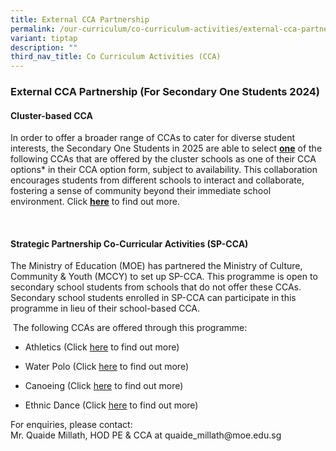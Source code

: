 ```yaml
---
title: External CCA Partnership
permalink: /our-curriculum/co-curriculum-activities/external-cca-partnership/
variant: tiptap
description: ""
third_nav_title: Co Curriculum Activities (CCA)
---
```

<h3>External CCA Partnership (For Secondary One Students 2024)</h3>
<h4>Cluster-based CCA</h4>
<p>In order to offer a broader range of CCAs to cater for diverse student
interests, the Secondary One Students in 2025 are able to select <strong><u>one</u></strong> of
the following CCAs that are offered by the cluster schools as one of their
CCA options* in their CCA option form, subject to availability. This collaboration
encourages students from different schools to interact and collaborate,
fostering a sense of community beyond their immediate school environment.
Click <strong><a href="/files/CCA Matters/Cluster_Schools_CCA_Collaboration_2024.pdf" rel="noopener noreferrer nofollow" target="_blank"><u>here</u></a></strong> to
find out more.</p>
<p>&nbsp;</p>
<h4>Strategic Partnership Co-Curricular Activities (SP-CCA)</h4>
<p>The Ministry of Education (MOE) has partnered the Ministry of Culture,
Community &amp; Youth (MCCY) to set up SP-CCA. This programme is open to
secondary school students from schools that do not offer these CCAs. Secondary
school students enrolled in SP-CCA can participate in this programme in
lieu of their school-based CCA.</p>
<p>&nbsp;The following CCAs are offered through this programme:</p>
<ul data-tight="true" class="tight">
<li>
<p>Athletics (Click <a href="/files/CCA Matters/3__SP_CCA_Athletics_Poster__28102024_.pdf" rel="noopener nofollow" target="_blank">here</a> to
find out more)</p>
</li>
<li>
<p>Water Polo (Click <a href="/files/CCA Matters/5__SP_CCA_Water_Polo_Publicity_Poster__2024_.pdf" rel="noopener noreferrer nofollow" target="_blank">here</a> to
find out more)</p>
</li>
<li>
<p>Canoeing (Click&nbsp;<a href="/files/CCA Matters/5__SP_CCA_Poster_2025_Canoeing.pdf" rel="noopener nofollow" target="_blank">here</a>&nbsp;to
find out more)</p>
</li>
<li>
<p>Ethnic Dance (Click <a href="/files/CCA Matters/4__SP_CCA_Publicity_Poster__2024_.pdf" rel="noopener noreferrer nofollow" target="_blank"><u>here</u></a> to
find out more)</p>
</li>
</ul>
<p>For enquiries, please contact:
<br>Mr. Quaide Millath, HOD PE &amp; CCA at&nbsp;<a rel="noopener noreferrer nofollow" target="_blank">quaide_millath@moe.edu.sg</a>
</p>
<p></p>